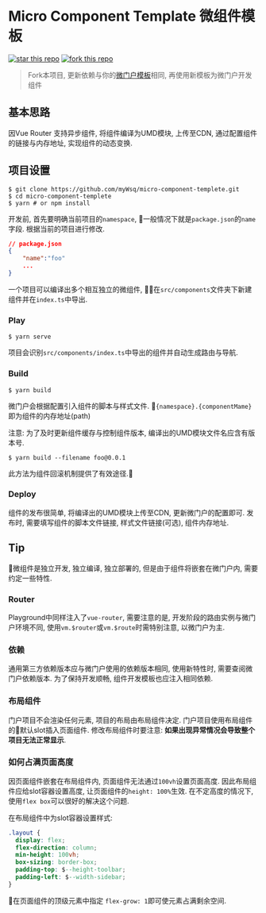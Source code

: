 # Micro Component Template 微组件模板

[![star this repo](http://githubbadges.com/star.svg?user=myWsq&repo=micro-component-template&style=default)](https://github.com/myWsq/micro-component-template)
[![fork this repo](http://githubbadges.com/fork.svg?user=myWsq&repo=micro-component-template&style=default)](https://github.com/myWsq/micro-component-template/fork)

> Fork本项目, 更新依赖与你的[微门户模板](https://github.com/myWsq/micro-portal-template)相同, 再使用新模板为微门户开发组件

## 基本思路

因Vue Router 支持异步组件, 将组件编译为UMD模块, 上传至CDN, 通过配置组件的链接与内存地址, 实现组件的动态变换.


## 项目设置
```shell
$ git clone https://github.com/myWsq/micro-component-templete.git
$ cd micro-component-templete
$ yarn # or npm install
```
开发前, 首先要明确当前项目的`namespace`, 一般情况下就是`package.json`的`name`字段. 根据当前的项目进行修改.

```json
// package.json
{
    "name":"foo"
    ...
}
```

一个项目可以编译出多个相互独立的微组件, 在`src/components`文件夹下新建组件并在`index.ts`中导出.

### Play

```shell
$ yarn serve
```

项目会识别`src/components/index.ts`中导出的组件并自动生成路由与导航.

### Build

```shell
$ yarn build
```
微门户会根据配置引入组件的脚本与样式文件. `{namespace}.{componentMame}` 即为组件的内存地址(path)

注意: 为了及时更新组件缓存与控制组件版本, 编译出的UMD模块文件名应含有版本号.

```shell
$ yarn build --filename foo@0.0.1
```

此方法为组件回滚机制提供了有效途径.

### Deploy

组件的发布很简单, 将编译出的UMD模块上传至CDN, 更新微门户的配置即可. 发布时, 需要填写组件的脚本文件链接, 样式文件链接(可选), 组件内存地址.

## Tip

微组件是独立开发, 独立编译, 独立部署的, 但是由于组件将嵌套在微门户内, 需要约定一些特性.

### Router

Playground中同样注入了`vue-router`, 需要注意的是, 开发阶段的路由实例与微门户环境不同, 使用`vm.$router`或`vm.$route`时需特别注意, 以微门户为主.

### 依赖

通用第三方依赖版本应与微门户使用的依赖版本相同, 使用新特性时, 需要查阅微门户依赖版本. 为了保持开发顺畅, 组件开发模板也应注入相同依赖.


### 布局组件

门户项目不会渲染任何元素, 项目的布局由布局组件决定. 门户项目使用布局组件的默认slot插入页面组件. 修改布局组件时要注意: **如果出现异常情况会导致整个项目无法正常显示**.

### 如何占满页面高度

因页面组件嵌套在布局组件内, 页面组件无法通过`100vh`设置页面高度. 因此布局组件应给slot容器设置高度, 让页面组件的`height: 100%`生效. 在不定高度的情况下, 使用`flex box`可以很好的解决这个问题.

在布局组件中为slot容器设置样式:

```css
.layout {
  display: flex;
  flex-direction: column;
  min-height: 100vh;
  box-sizing: border-box;
  padding-top: $--height-toolbar;
  padding-left: $--width-sidebar;
}
```

在页面组件的顶级元素中指定 `flex-grow: 1`即可使元素占满剩余空间. 